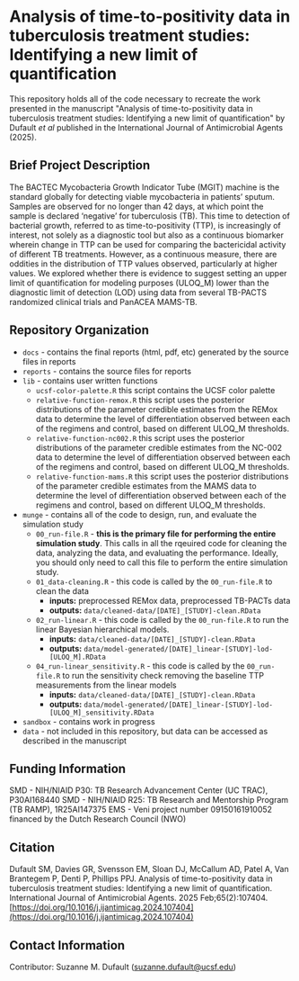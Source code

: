 # Analysis of time-to-positivity data in tuberculosis treatment studies: Identifying a new limit of quantification
This repository holds all of the code necessary to recreate the work presented in the manuscript "Analysis of time-to-positivity data in tuberculosis treatment studies: Identifying a new limit of quantification" by Dufault *et al* published in the International Journal of Antimicrobial Agents (2025). 

## Brief Project Description
The BACTEC Mycobacteria Growth Indicator Tube (MGIT) machine is the standard globally for detecting viable mycobacteria in patients’ sputum. Samples are observed for no longer than 42 days, at which point the sample is declared ‘negative’ for tuberculosis (TB). This time to detection of bacterial growth, referred to as time-to-positivity (TTP), is increasingly of interest, not solely as a diagnostic tool but also as a continuous biomarker wherein change in TTP can be used for comparing the bactericidal activity of different TB treatments. However, as a continuous measure, there are oddities in the distribution of TTP values observed, particularly at higher values. We explored whether there is evidence to suggest setting an upper limit of quantification for modeling purposes (ULOQ_M)
lower than the diagnostic limit of detection (LOD) using data from several TB-PACTS randomized clinical trials and PanACEA MAMS-TB.

## Repository Organization

+ `docs` - contains the final reports (html, pdf, etc) generated by the source files in reports
+ `reports` - contains the source files for reports
+ `lib` - contains user written functions
    + `ucsf-color-palette.R` this script contains the UCSF color palette
    + `relative-function-remox.R` this script uses the posterior distributions of the parameter credible estimates from the REMox data to determine the level of differentiation observed between each of the regimens and control, based on different ULOQ_M thresholds.
    + `relative-function-nc002.R` this script uses the posterior distributions of the parameter credible estimates from the NC-002 data to determine the level of differentiation observed between each of the regimens and control, based on different ULOQ_M thresholds.
    + `relative-function-mams.R` this script uses the posterior distributions of the parameter credible estimates from the MAMS data to determine the level of differentiation observed between each of the regimens and control, based on different ULOQ_M thresholds.
+ `munge` - contains all of the code to design, run, and evaluate the simulation study
    + `00_run-file.R` - **this is the primary file for performing the entire simulation study**. This calls in all the rqeuired code for cleaning the data, analyzing the data, and evaluating the performance. Ideally, you should only need to call this file to perform the entire simulation study.
    + `01_data-cleaning.R` - this code is called by the `00_run-file.R` to clean the data
        + **inputs:** preprocessed REMox data, preprocessed TB-PACTs data
        + **outputs:** `data/cleaned-data/[DATE]_[STUDY]-clean.RData`
    + `02_run-linear.R` - this code is called by the `00_run-file.R` to run the linear Bayesian hierarchical models.
        + **inputs:** `data/cleaned-data/[DATE]_[STUDY]-clean.RData`
        + **outputs:** `data/model-generated/[DATE]_linear-[STUDY]-lod-[ULOQ_M].RData`
    + `04_run-linear_sensitivity.R` - this code is called by the `00_run-file.R` to run the sensitivity check removing the baseline TTP measurements from the linear models
        + **inputs:** `data/cleaned-data/[DATE]_[STUDY]-clean.RData`
        + **outputs:** `data/model-generated/[DATE]_linear-[STUDY]-lod-[ULOQ_M]_sensitivity.RData`
+ `sandbox` - contains work in progress
+ `data` - not included in this repository, but data can be accessed as described in the manuscript

## Funding Information
SMD - NIH/NIAID P30: TB Research Advancement Center (UC TRAC), P30AI168440 
SMD - NIH/NIAID R25: TB Research and Mentorship Program (TB RAMP), 1R25AI147375
EMS - Veni project number 09150161910052 financed by the Dutch Research Council (NWO)

## Citation
Dufault SM, Davies GR, Svensson EM, Sloan DJ, McCallum AD, Patel A, Van Brantegem P, Denti P, Phillips PPJ. Analysis of time-to-positivity data in tuberculosis treatment studies: Identifying a new limit of quantification. International Journal of Antimicrobial Agents. 2025 Feb;65(2):107404. [https://doi.org/10.1016/j.ijantimicag.2024.107404](https://doi.org/10.1016/j.ijantimicag.2024.107404)

## Contact Information
Contributor: Suzanne M. Dufault ([suzanne.dufault@ucsf.edu](mailto:suzanne.dufault@ucsf.edu))
